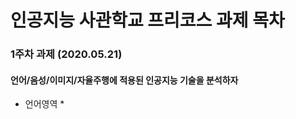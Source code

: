 # 인공지능 사관학교 프리코스 과제 목차

### 1주차 과제 (2020.05.21)
#### 언어/음성/이미지/자율주행에 적용된 인공지능 기술을 분석하자 #### 

* 언어영역 * 
